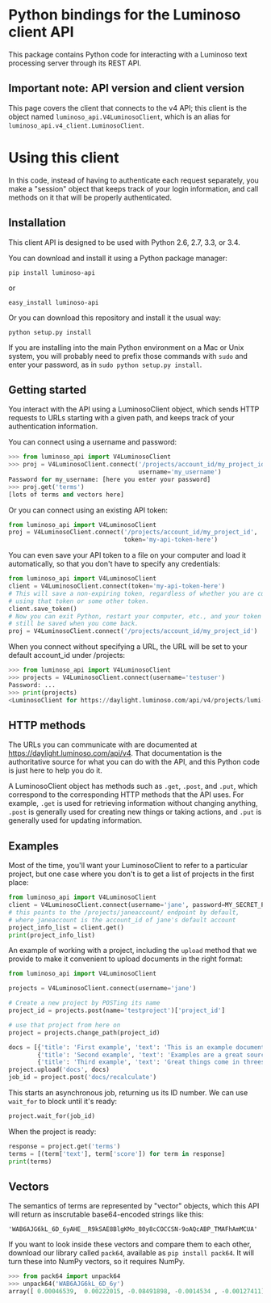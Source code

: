 Python bindings for the Luminoso client API
===========================================

This package contains Python code for interacting with a Luminoso text
processing server through its REST API.

Important note: API version and client version
----------------------------------------------

This page covers the client that connects to the v4 API; this client is the
object named `luminoso_api.V4LuminosoClient`, which is an alias for
`luminoso_api.v4_client.LuminosoClient`.

Using this client
=================

In this code, instead of having to authenticate each request separately,
you make a "session" object that keeps track of your login information,
and call methods on it that will be properly authenticated.

Installation
---------------
This client API is designed to be used with Python 2.6, 2.7, 3.3, or 3.4.

You can download and install it using a Python package manager:

    pip install luminoso-api

or

    easy_install luminoso-api

Or you can download this repository and install it the usual way:

    python setup.py install

If you are installing into the main Python environment on a Mac or Unix
system, you will probably need to prefix those commands with `sudo` and
enter your password, as in `sudo python setup.py install`.

Getting started
---------------
You interact with the API using a LuminosoClient object, which sends HTTP
requests to URLs starting with a given path, and keeps track of your
authentication information.

You can connect using a username and password:

```python
>>> from luminoso_api import V4LuminosoClient
>>> proj = V4LuminosoClient.connect('/projects/account_id/my_project_id',
                                    username='my_username')
Password for my_username: [here you enter your password]
>>> proj.get('terms')
[lots of terms and vectors here]
```

Or you can connect using an existing API token:

```python
from luminoso_api import V4LuminosoClient
proj = V4LuminosoClient.connect('/projects/account_id/my_project_id',
                                token='my-api-token-here')
```

You can even save your API token to a file on your computer and load it
automatically, so that you don't have to specify any credentials:

```python
from luminoso_api import V4LuminosoClient
client = V4LuminosoClient.connect(token='my-api-token-here')
# This will save a non-expiring token, regardless of whether you are currently
# using that token or some other token.
client.save_token()
# Now you can exit Python, restart your computer, etc., and your token will
# still be saved when you come back.
proj = V4LuminosoClient.connect('/projects/account_id/my_project_id')
```

When you connect without specifying a URL, the URL will be set to your default
account_id under /projects:

```python
>>> from luminoso_api import V4LuminosoClient
>>> projects = V4LuminosoClient.connect(username='testuser')
Password: ...
>>> print(projects)
<LuminosoClient for https://daylight.luminoso.com/api/v4/projects/lumi-test/>
```

HTTP methods
------------

The URLs you can communicate with are documented at https://daylight.luminoso.com/api/v4.
That documentation is the authoritative source for what you can do with the
API, and this Python code is just here to help you do it.

A LuminosoClient object has methods such as `.get`, `.post`, and `.put`,
which correspond to the corresponding HTTP methods that the API uses. For
example, `.get` is used for retrieving information without changing anything,
`.post` is generally used for creating new things or taking actions, and `.put`
is generally used for updating information.

Examples
--------

Most of the time, you'll want your LuminosoClient to refer to a particular
project, but one case where you don't is to get a list of projects in the first
place:

```python
from luminoso_api import V4LuminosoClient
client = V4LuminosoClient.connect(username='jane', password=MY_SECRET_PASSWORD)
# this points to the /projects/janeaccount/ endpoint by default,
# where janeaccount is the account_id of jane's default account
project_info_list = client.get()
print(project_info_list)
```


An example of working with a project, including the `upload` method
that we provide to make it convenient to upload documents in the right format:

```python
from luminoso_api import V4LuminosoClient

projects = V4LuminosoClient.connect(username='jane')

# Create a new project by POSTing its name
project_id = projects.post(name='testproject')['project_id']

# use that project from here on
project = projects.change_path(project_id)

docs = [{'title': 'First example', 'text': 'This is an example document.'},
        {'title': 'Second example', 'text': 'Examples are a great source of inspiration.'},
        {'title': 'Third example', 'text': 'Great things come in threes.'}]
project.upload('docs', docs)
job_id = project.post('docs/recalculate')
```

This starts an asynchronous job, returning us its ID number. We can use
`wait_for` to block until it's ready:

```python
project.wait_for(job_id)
```

When the project is ready:

```python
response = project.get('terms')
terms = [(term['text'], term['score']) for term in response]
print(terms)
```

Vectors
-------
The semantics of terms are represented by "vector" objects, which this API
will return as inscrutable base64-encoded strings like this:

    'WAB6AJG6kL_6D_6yAHE__R9kSAE8BlgKMo_80y8cCOCCSN-9oAQcABP_TMAFhAmMCUA'

If you want to look inside these vectors and compare them to each other,
download our library called `pack64`, available as `pip install pack64`. It
will turn these into NumPy vectors, so it requires NumPy.

```python
>>> from pack64 import unpack64
>>> unpack64('WAB6AJG6kL_6D_6y')
array([ 0.00046539,  0.00222015, -0.08491898, -0.0014534 , -0.00127411], dtype=float32)
```
